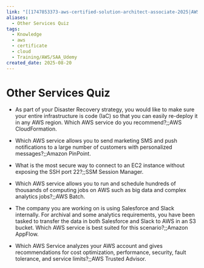 ```yaml
---
link: "[[1747853373-aws-certified-solution-architect-associate-2025|AWS Certified Solution Architect Associate 2025]]"
aliases:
  - Other Services Quiz
tags:
  - Knowledge
  - aws
  - certificate
  - cloud
  - Training/AWS/SAA_Udemy
created_date: 2025-08-20
---
```

# Other Services Quiz
- As part of your Disaster Recovery strategy, you would like to make sure your entire infrastructure is code (IaC) so that you can easily re-deploy it in any AWS region. Which AWS service do you recommend?;;AWS CloudFormation.
<!--SR:!2025-11-04,56,310-->
- Which AWS service allows you to send marketing SMS and push notifications to a large number of customers with personalized messages?;;Amazon PinPoint.
<!--SR:!2025-10-11,37,290-->
- What is the most secure way to connect to an EC2 instance without exposing the SSH port 22?;;SSM Session Manager.
<!--SR:!2025-10-04,31,270-->
- Which AWS service allows you to run and schedule hundreds of thousands of computing jobs on AWS such as big data and complex analytics jobs?;;AWS Batch.
<!--SR:!2025-10-15,40,290-->
- The company you are working on is using Salesforce and Slack internally. For archival and some analytics requirements, you have been tasked to transfer the data in both Salesforce and Slack to AWS in an S3 bucket. Which AWS service is best suited for this scenario?;;Amazon AppFlow.
<!--SR:!2025-10-17,42,290-->
- Which AWS Service analyzes your AWS account and gives recommendations for cost optimization, performance, security, fault tolerance, and service limits?;;AWS Trusted Advisor.
<!--SR:!2025-10-05,30,270-->
